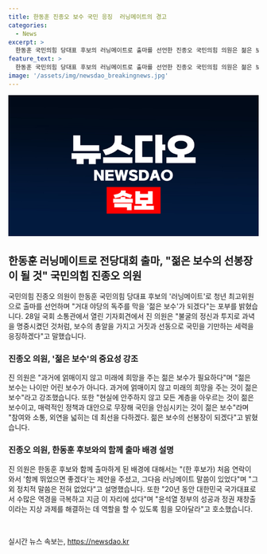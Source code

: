 ```yaml
---
title: 한동훈 진종오 보수 국민 응징  러닝메이트의 경고
categories:
  - News
excerpt: >
  한동훈 국민의힘 당대표 후보의 러닝메이트로 출마를 선언한 진종오 국민의힘 의원은 젊은 보수의 선봉장으로 거대 야당의 독주를 막을 것이라며 과거에 얽매이지 않고 모든 계층을 아우르는 매력적인 정책과 대안으로 국민을 안심시키는 젊은 보수가 필요하다고 밝혔다. 그는 또한 대한민국 국가대표로서 수많은 역경을 극복한 경험을 바탕으로 윤석열 정부의 성공과 정권 재창출 과제를 해결하는 데 힘을 모을 것을 호소했다.
feature_text: >
  한동훈 국민의힘 당대표 후보의 러닝메이트로 출마를 선언한 진종오 국민의힘 의원은 젊은 보수의 선봉장으로 거대 야당의 독주를 막을 것이라며 과거에 얽매이지 않고 모든 계층을 아우르는 매력적인 정책과 대안으로 국민을 안심시키는 젊은 보수가 필요하다고 밝혔다. 그는 또한 대한민국 국가대표로서 수많은 역경을 극복한 경험을 바탕으로 윤석열 정부의 성공과 정권 재창출 과제를 해결하는 데 힘을 모을 것을 호소했다.
image: '/assets/img/newsdao_breakingnews.jpg'
---
```


<p><img src="/assets/img/newsdao_breakingnews.jpg" alt="koreaapp 속보" /></p>

<h2 data-ke-size="size26">한동훈 러닝메이트로 전당대회 출마, "젊은 보수의 선봉장이 될 것" 국민의힘 진종오 의원</h2>

<p data-ke-size="size16">국민의힘 진종오 의원이 한동훈 국민의힘 당대표 후보의 '러닝메이트'로 청년 최고위원으로 출마를 선언하며 "거대 야당의 독주를 막을 '젊은 보수'가 되겠다"는 포부를 밝혔습니다. 28일 국회 소통관에서 열린 기자회견에서 진 의원은 "불굴의 정신과 투지로 과녁을 명중시켰던 것처럼, 보수의 총알을 가지고 거짓과 선동으로 국민을 기만하는 세력을 응징하겠다"고 말했습니다.</p>

<h3>진종오 의원, '젊은 보수'의 중요성 강조</h3>

<p data-ke-size="size16">진 의원은 "과거에 얽매이지 않고 미래에 희망을 주는 젊은 보수가 필요하다"며 "젊은 보수는 나이만 어린 보수가 아니다. 과거에 얽매이지 않고 미래의 희망을 주는 것이 젊은 보수"라고 강조했습니다. 또한 "현실에 안주하지 않고 모든 계층을 아우르는 것이 젊은 보수이고, 매력적인 정책과 대안으로 무장해 국민을 안심시키는 것이 젊은 보수"라며 "참여와 소통, 외연을 넓히는 데 최선을 다하겠다. 젊은 보수의 선봉장이 되겠다"고 밝혔습니다.</p>

<h3>진종오 의원, 한동훈 후보와의 함께 출마 배경 설명</h3>

<p data-ke-size="size16">진 의원은 한동훈 후보와 함께 출마하게 된 배경에 대해서는 "(한 후보가) 처음 연락이 와서 '함께 뛰었으면 좋겠다'는 제안을 주셨고, 그다음 러닝메이트 말씀이 있었다"며 "그 외 정치적 말씀은 전혀 없었다"고 설명했습니다. 또한 "20년 동안 대한민국 국가대표로서 수많은 역경을 극복하고 지금 이 자리에 섰다"며 "윤석열 정부의 성공과 정권 재창출이라는 지상 과제를 해결하는 데 역할을 할 수 있도록 힘을 모아달라"고 호소했습니다.</p>

<p data-ke-size="size16">&nbsp;</p>
실시간 뉴스 속보는, <a href="https://newsdao.kr" rel="dofollow">https://newsdao.kr</a>


